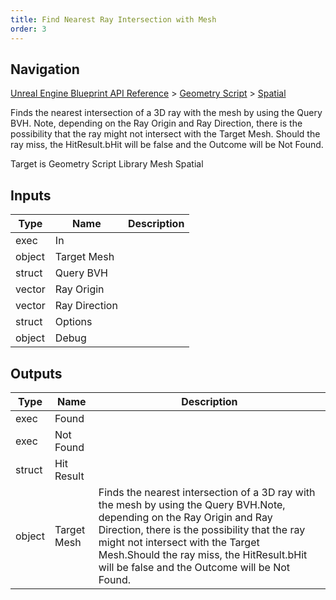 ```yaml
---
title: Find Nearest Ray Intersection with Mesh
order: 3
---
```

## Navigation

[Unreal Engine Blueprint API Reference](https://dev.epicgames.com/documentation/en-us/unreal-engine/BlueprintAPI) > [Geometry Script](https://dev.epicgames.com/documentation/en-us/unreal-engine/BlueprintAPI/GeometryScript) > [Spatial](https://dev.epicgames.com/documentation/en-us/unreal-engine/BlueprintAPI/GeometryScript/Spatial)

Finds the nearest intersection of a 3D ray with the mesh by using the Query BVH.
Note, depending on the Ray Origin and Ray Direction, there is the possibility that the ray might not intersect with the Target Mesh.
Should the ray miss, the HitResult.bHit will be false and the Outcome will be Not Found.

Target is Geometry Script Library Mesh Spatial

## Inputs

| Type | Name | Description |
| --- | --- | --- |
| exec | In |  |
| object | Target Mesh |  |
| struct | Query BVH |  |
| vector | Ray Origin |  |
| vector | Ray Direction |  |
| struct | Options |  |
| object | Debug |  |

## Outputs

| Type | Name | Description |
| --- | --- | --- |
| exec | Found |  |
| exec | Not Found |  |
| struct | Hit Result |  |
| object | Target Mesh | Finds the nearest intersection of a 3D ray with the mesh by using the Query BVH.Note, depending on the Ray Origin and Ray Direction, there is the possibility that the ray might not intersect with the Target Mesh.Should the ray miss, the HitResult.bHit will be false and the Outcome will be Not Found. |
